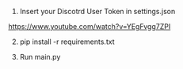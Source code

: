 1. Insert your Discotrd User Token in settings.json 

https://www.youtube.com/watch?v=YEgFvgg7ZPI

2. pip install -r requirements.txt

3. Run main.py